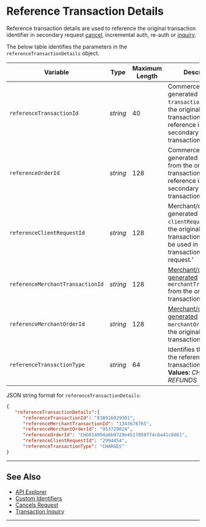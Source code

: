 # Reference Transaction Details

Reference transaction details are used to reference the original transaction identifier in secondary request [cancel](?path=docs/Resources/API-Documents/Payments/Cancel.md), incremental auth, re-auth or [inquiry](?path=docs/Resources/API-Documents/Payments/Inquiry.md).

<!-- 
type: tab
titles: referenceTransactionDetails, JSON Example
-->

The below table identifies the parameters in the `referenceTransactionDetails` object.

| Variable | Type| Maximum Length | Description|
|---------|-----------|----------------|---------|
| `referenceTransactionId` | *string* | 40 | Commerce Hub generated `transactionId` from the original transaction used for reference in a secondary transaction. |
| `referenceOrderId` | *string* | 128 | Commerce Hub generated `orderId` from the original transaction used for reference in a secondary transaction. |
| `referenceClientRequestId` | *string* | 128 | Merchant/client generated `clientRequestId` from the original transaction. Can only be used in a transaction inquiry request.' |
| `referenceMerchantTransactionId` | *string* | 128 | [Merchant/client generated](?path=docs/Resources/Guides/BYOID.md) `merchantTransactionId` from the original transaction. |
| `referenceMerchantOrderId` | *string* | 128 | [Merchant/client generated](?path=docs/Resources/Guides/BYOID.md) `merchantOrderId` from the original transaction. |
| `referenceTransactionType` | *string* | 64 | Identifies the type of the referenced transaction. **Valid Values:** _CHARGES or REFUNDS_ |

<!--
type: tab
-->

JSON string format for `referenceTransactionDetails`:

```json
{
   "referenceTransactionDetails":{
      "referenceTransactionId": "838916029301",
      "referenceMerchantTransactionId": "1343678765",
      "referenceMerchantOrderId": "953729024",
      "referenceOrderId": "CHG014994a6b0729e4517858f74c6a41c8d61",
      "referenceClientRequestId": "2994454",
      "referenceTransactionType": "CHARGES"
}
```

<!--type: tab-end -->

---

## See Also
- [API Explorer](../api/?type=post&path=/payments/v1/cancel)
- [Custom Identifiers](?path=docs/Resources/Guides/BYOID.md)
- [Cancels Request](?path=docs/Resources/API-Documents/Payments/Cancel.md)
- [Transaction Inquiry](?path=docs/Resources/API-Documents/Payments/Inquiry.md)

---
